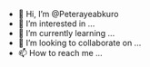 - 👋 Hi, I’m @Peterayeabkuro
- 👀 I’m interested in ...
- 🌱 I’m currently learning ...
- 💞️ I’m looking to collaborate on ...
- 📫 How to reach me ...

<!---
Peterayeabkuro/Peterayeabkuro is a ✨ special ✨ repository because its `README.md` (this file) appears on your GitHub profile.
You can click the Preview link to take a look at your changes.
--->
